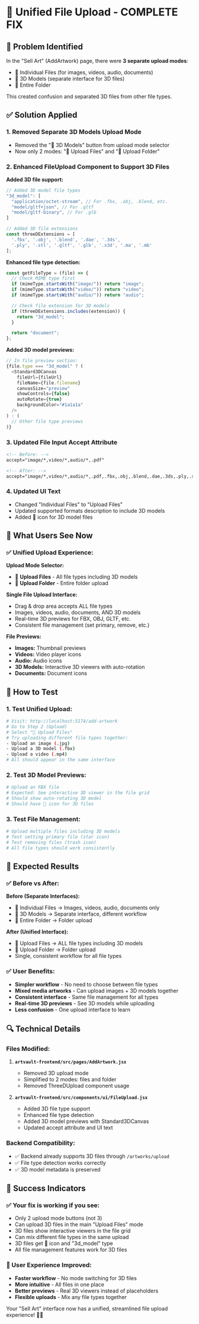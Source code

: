 # 🔧 Unified File Upload - COMPLETE FIX

## 🚨 **Problem Identified**

In the "Sell Art" (AddArtwork) page, there were **3 separate upload modes**:

- 📁 Individual Files (for images, videos, audio, documents)
- 🎲 3D Models (separate interface for 3D files)
- 📂 Entire Folder

This created confusion and separated 3D files from other file types.

## ✅ **Solution Applied**

### **1. Removed Separate 3D Models Upload Mode**

- Removed the "🎲 3D Models" button from upload mode selector
- Now only 2 modes: "📁 Upload Files" and "📂 Upload Folder"

### **2. Enhanced FileUpload Component to Support 3D Files**

**Added 3D file support:**

```javascript
// Added 3D model file types
"3d_model": [
  "application/octet-stream", // For .fbx, .obj, .blend, etc.
  "model/gltf+json", // For .gltf
  "model/gltf-binary", // For .glb
]

// Added 3D file extensions
const threeDExtensions = [
  '.fbx', '.obj', '.blend', '.dae', '.3ds',
  '.ply', '.stl', '.gltf', '.glb', '.x3d', '.ma', '.mb'
];
```

**Enhanced file type detection:**

```javascript
const getFileType = (file) => {
  // Check MIME type first
  if (mimeType.startsWith("image/")) return "image";
  if (mimeType.startsWith("video/")) return "video";
  if (mimeType.startsWith("audio/")) return "audio";

  // Check file extension for 3D models
  if (threeDExtensions.includes(extension)) {
    return "3d_model";
  }

  return "document";
};
```

**Added 3D model previews:**

```javascript
// In file preview section:
{file.type === "3d_model" ? (
  <Standard3DCanvas
    fileUrl={fileUrl}
    fileName={file.filename}
    canvasSize="preview"
    showControls={false}
    autoRotate={true}
    backgroundColor="#1a1a1a"
  />
) : (
  // Other file type previews
)}
```

### **3. Updated File Input Accept Attribute**

```html
<!-- Before: -->
accept="image/*,video/*,audio/*,.pdf"

<!-- After: -->
accept="image/*,video/*,audio/*,.pdf,.fbx,.obj,.blend,.dae,.3ds,.ply,.stl,.gltf,.glb,.x3d,.ma,.mb"
```

### **4. Updated UI Text**

- Changed "Individual Files" to "Upload Files"
- Updated supported formats description to include 3D models
- Added 🎲 icon for 3D model files

## 🎯 **What Users See Now**

### **✅ Unified Upload Experience:**

**Upload Mode Selector:**

- 📁 **Upload Files** - All file types including 3D models
- 📂 **Upload Folder** - Entire folder upload

**Single File Upload Interface:**

- Drag & drop area accepts ALL file types
- Images, videos, audio, documents, AND 3D models
- Real-time 3D previews for FBX, OBJ, GLTF, etc.
- Consistent file management (set primary, remove, etc.)

**File Previews:**

- **Images:** Thumbnail previews
- **Videos:** Video player icons
- **Audio:** Audio icons
- **3D Models:** Interactive 3D viewers with auto-rotation
- **Documents:** Document icons

## 🧪 **How to Test**

### **1. Test Unified Upload:**

```bash
# Visit: http://localhost:5174/add-artwork
# Go to Step 2 (Upload)
# Select "📁 Upload Files"
# Try uploading different file types together:
- Upload an image (.jpg)
- Upload a 3D model (.fbx)
- Upload a video (.mp4)
# All should appear in the same interface
```

### **2. Test 3D Model Previews:**

```bash
# Upload an FBX file
# Expected: See interactive 3D viewer in the file grid
# Should show auto-rotating 3D model
# Should have 🎲 icon for 3D files
```

### **3. Test File Management:**

```bash
# Upload multiple files including 3D models
# Test setting primary file (star icon)
# Test removing files (trash icon)
# All file types should work consistently
```

## 🎨 **Expected Results**

### **✅ Before vs After:**

**Before (Separate Interfaces):**

- 📁 Individual Files → Images, videos, audio, documents only
- 🎲 3D Models → Separate interface, different workflow
- 📂 Entire Folder → Folder upload

**After (Unified Interface):**

- 📁 Upload Files → ALL file types including 3D models
- 📂 Upload Folder → Folder upload
- Single, consistent workflow for all file types

### **✅ User Benefits:**

- **Simpler workflow** - No need to choose between file types
- **Mixed media artworks** - Can upload images + 3D models together
- **Consistent interface** - Same file management for all types
- **Real-time 3D previews** - See 3D models while uploading
- **Less confusion** - One upload interface to learn

## 🔍 **Technical Details**

### **Files Modified:**

1. **`artvault-frontend/src/pages/AddArtwork.jsx`**

   - Removed 3D upload mode
   - Simplified to 2 modes: files and folder
   - Removed ThreeDUpload component usage

2. **`artvault-frontend/src/components/ui/FileUpload.jsx`**
   - Added 3D file type support
   - Enhanced file type detection
   - Added 3D model previews with Standard3DCanvas
   - Updated accept attribute and UI text

### **Backend Compatibility:**

- ✅ Backend already supports 3D files through `/artworks/upload`
- ✅ File type detection works correctly
- ✅ 3D model metadata is preserved

## 🚀 **Success Indicators**

### **✅ Your fix is working if you see:**

- Only 2 upload mode buttons (not 3)
- Can upload 3D files in the main "Upload Files" mode
- 3D files show interactive viewers in the file grid
- Can mix different file types in the same upload
- 3D files get 🎲 icon and "3d_model" type
- All file management features work for 3D files

### **🎉 User Experience Improved:**

- **Faster workflow** - No mode switching for 3D files
- **More intuitive** - All files in one place
- **Better previews** - Real 3D viewers instead of placeholders
- **Flexible uploads** - Mix any file types together

Your "Sell Art" interface now has a unified, streamlined file upload experience! 🎨✨
